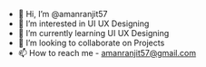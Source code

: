 - 👋 Hi, I’m @amanranjit57
- 👀 I’m interested in UI UX Designing
- 🌱 I’m currently learning UI UX Designing
- 💞️ I’m looking to collaborate on Projects
- 📫 How to reach me - amanranjit57@gmail.com

<!---
amanranjit57/amanranjit57 is a ✨ special ✨ repository because its `README.md` (this file) appears on your GitHub profile.
You can click the Preview link to take a look at your changes.
--->

